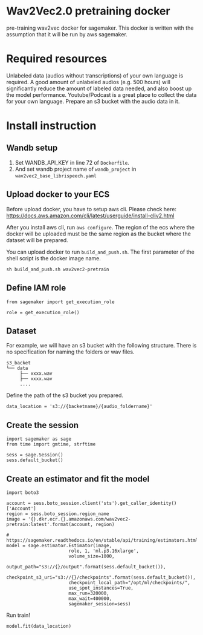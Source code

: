 # Wav2Vec2.0 pretraining docker

pre-training wav2vec docker for sagemaker.
This docker is written with the assumption that it will be run by aws sagemaker.

# Required resources

Unlabeled data (audios without transcriptions) of your own language is required.
A good amount of unlabeled audios (e.g. 500 hours) will significantly reduce the amount of labeled data needed, and also boost up the model performance. Youtube/Podcast is a great place to collect the data for your own language. Prepare an s3 bucket with the audio data in it.


# Install instruction

## Wandb setup

1. Set WANDB_API_KEY in line 72 of `Dockerfile`.
2. And set wandb project name of `wandb_project` in `wav2vec2_base_librispeech.yaml`

## Upload docker to your ECS

Before upload docker, you have to setup aws cli.
Please check here: https://docs.aws.amazon.com/cli/latest/userguide/install-cliv2.html

After you install aws cli, run `aws configure`.
The region of the ecs where the docker will be uploaded must be the same region as the bucket where the dataset will be prepared.

You can upload docker to run `build_and_push.sh`.
The first parameter of the shell script is the docker image name.

```
sh build_and_push.sh wav2vec2-pretrain
```

## Define IAM role

```
from sagemaker import get_execution_role

role = get_execution_role()
```

## Dataset

For example, we will have an s3 bucket with the following structure. There is no specification for naming the folders or wav files.

```
s3_backet
└── data
     ├── xxxx.wav
     ├── xxxx.wav
     ....
```

Define the path of the s3 bucket you prepared.
```
data_location = 's3://{backetname}/{audio_foldername}'
```

## Create the session

```
import sagemaker as sage
from time import gmtime, strftime

sess = sage.Session()
sess.default_bucket()
```

## Create an estimator and fit the model

```
import boto3

account = sess.boto_session.client('sts').get_caller_identity()['Account']
region = sess.boto_session.region_name
image = '{}.dkr.ecr.{}.amazonaws.com/wav2vec2-pretrain:latest'.format(account, region)

# https://sagemaker.readthedocs.io/en/stable/api/training/estimators.html
model = sage.estimator.Estimator(image,
                       role, 1, 'ml.p3.16xlarge',
                       volume_size=1000,
                       output_path="s3://{}/output".format(sess.default_bucket()),
                       checkpoint_s3_uri="s3://{}/checkpoints".format(sess.default_bucket()),
                       checkpoint_local_path="/opt/ml/checkpoints/",
                       use_spot_instances=True,
                       max_run=320000,
                       max_wait=400000,
                       sagemaker_session=sess)
```

Run train!

```
model.fit(data_location)
```
